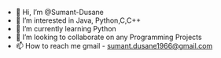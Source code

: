- 👋 Hi, I’m @Sumant-Dusane
- 👀 I’m interested in Java, Python,C,C++
- 🌱 I’m currently learning Python
- 💞️ I’m looking to collaborate on any Programming Projects
- 📫 How to reach me 
      gmail - sumant.dusane1966@gmail.com
      

<!---
Sumant-Dusane/Sumant-Dusane is a ✨ special ✨ repository because its `README.md` (this file) appears on your GitHub profile.
You can click the Preview link to take a look at your changes.
--->
